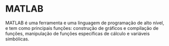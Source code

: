 # MATLAB
MATLAB é uma ferramenta e uma linguagem de programação de alto nível, e tem como principais funções: construção de gráficos e compilação de funções, manipulação de funções específicas de cálculo e variáveis simbólicas. 
